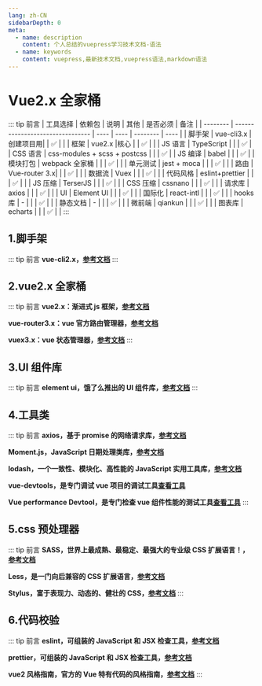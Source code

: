 ```yaml
---
lang: zh-CN
sidebarDepth: 0
meta:
  - name: description
    content: 个人总结的vuepress学习技术文档-语法
  - name: keywords
    content: vuepress,最新技术文档,vuepress语法,markdown语法
---
```


# Vue2.x 全家桶

::: tip 前言
| 工具选择 | 依赖包 | 说明 | 其他 | 是否必须 | 备注 |
| -------- | -------------------------------- | ---- | ---- | -------- | ---- |
| 脚手架 | vue-cli3.x | 创建项目用| | ✅ | |
| 框架 | vue2.x |核心 | | ✅ | |
| JS 语言 | TypeScript | | | ✅ |
| CSS 语言 | css-modules + scss + postcss | | | ✅ |
| JS 编译 | babel | | | ✅ |
| 模块打包 | webpack 全家桶 | | | ✅ | |
| 单元测试 | jest + moca | | | ✅ | |
| 路由 | Vue-router 3.x| | | ✅ | |
| 数据流 | Vuex | | | ✅ | |
| 代码风格 | eslint+prettier | | | ✅ | |
| JS 压缩 | TerserJS | | | ✅ | |
| CSS 压缩 | cssnano | | | ✅ | |
| 请求库 | axios | | | ✅ | |
| UI | Element UI | | | ✅ | |
| 国际化 | react-intl | | | ✅ | |
| hooks 库 | - | | | ✅ | |
| 静态文档 | - | | | ✅ | |
| 微前端 | qiankun | | | ✅ | |
| 图表库 | echarts | | | ✅ | |
:::

## 1.脚手架

::: tip 前言
**vue-cli2.x，[参考文档](https://cli.vuejs.org/zh/)**
:::

## 2.vue2.x 全家桶

::: tip 前言
**vue2.x：渐进式 js 框架，[参考文档](https://cn.vuejs.org/)**

**vue-router3.x：vue 官方路由管理器，[参考文档](https://router.vuejs.org/zh/)**

**vuex3.x：vue 状态管理器，[参考文档](https://vuex.vuejs.org/zh/)**
:::

## 3.UI 组件库

::: tip 前言
**element ui，饿了么推出的 UI 组件库，[参考文档](https://element.eleme.cn/#/zh-CN)**
:::

## 4.工具类

::: tip 前言
**axios，基于 promise 的网络请求库，[参考文档](http://www.axios-js.com/zh-cn/docs/)**

**Moment.js，JavaScript 日期处理类库，[参考文档](http://momentjs.cn/)**

**lodash，一个一致性、模块化、高性能的 JavaScript 实用工具库，[参考文档](https://www.lodashjs.com/)**

**vue-devtools，是专门调试 vue 项目的调试工具[查看工具](https://github.com/vuejs/devtools)**

**Vue performance Devtool，是专门检查 vue 组件性能的测试工具[查看工具](https://github.com/vuejs/devtools)**
:::

## 5.css 预处理器

::: tip 前言
**SASS，世界上最成熟、最稳定、最强大的专业级 CSS 扩展语言！，[参考文档](https://www.sass.hk/)**

**Less，是一门向后兼容的 CSS 扩展语言，[参考文档](https://less.bootcss.com/)**

**Stylus，富于表现力、动态的、健壮的 CSS，[参考文档](https://www.stylus-lang.cn/)**
:::

## 6.代码校验

::: tip 前言
**eslint，可组装的 JavaScript 和 JSX 检查工具，[参考文档](https://eslint.bootcss.com)**

**prettier，可组装的 JavaScript 和 JSX 检查工具，[参考文档](https://eslint.bootcss.com)**

**vue2 风格指南，官方的 Vue 特有代码的风格指南，[参考文档](https://cn.vuejs.org/v2/style-guide/)**
:::

